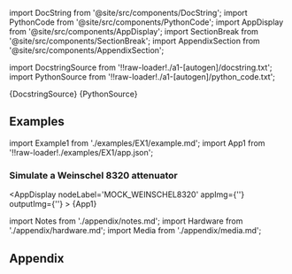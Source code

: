 <!--Add SEO here-->

[//]: # (Custom component imports)

import DocString from '@site/src/components/DocString';
import PythonCode from '@site/src/components/PythonCode';
import AppDisplay from '@site/src/components/AppDisplay';
import SectionBreak from '@site/src/components/SectionBreak';
import AppendixSection from '@site/src/components/AppendixSection';

[//]: # (Docstring)

import DocstringSource from '!!raw-loader!./a1-[autogen]/docstring.txt';
import PythonSource from '!!raw-loader!./a1-[autogen]/python_code.txt';

<DocString>{DocstringSource}</DocString>
<PythonCode GLink='INSTRUMENTS/MOCK/MOCK_WEINSCHEL8320/MOCK_WEINSCHEL8320.py'>{PythonSource}</PythonCode>

<SectionBreak />

[//]: # (Examples)

## Examples

import Example1 from './examples/EX1/example.md';
import App1 from '!!raw-loader!./examples/EX1/app.json';

### Simulate a Weinschel 8320 attenuator

<AppDisplay 
    nodeLabel='MOCK_WEINSCHEL8320'
    appImg={''}
    outputImg={''}
    >
    {App1}
</AppDisplay>

<Example1 />

<SectionBreak />  

[//]: # (Appendix)

import Notes from './appendix/notes.md';
import Hardware from './appendix/hardware.md';
import Media from './appendix/media.md';

## Appendix

<AppendixSection index={0} folderPath='nodes/INSTRUMENTS/MOCK/MOCK_WEINSCHEL8320/appendix/'><Notes /></AppendixSection>
<AppendixSection index={1} folderPath='nodes/INSTRUMENTS/MOCK/MOCK_WEINSCHEL8320/appendix/'><Hardware /></AppendixSection>
<AppendixSection index={2} folderPath='nodes/INSTRUMENTS/MOCK/MOCK_WEINSCHEL8320/appendix/'><Media /></AppendixSection>

<!--Add Button here-->